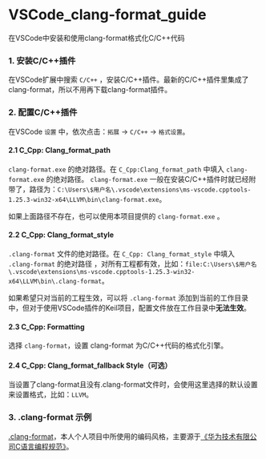 # VSCode_clang-format_guide
在VSCode中安装和使用clang-format格式化C/C++代码

### 1. 安装C/C++插件

在VSCode扩展中搜索 `C/C++` ，安装C/C++插件。最新的C/C++插件里集成了 clang-format，所以不用再下载clang-format插件。



### 2. 配置C/C++插件

在VSCode `设置` 中，依次点击：`拓展` -> `C/C++` -> `格式设置`。

#### 2.1 C_Cpp: Clang_format_path

`clang-format.exe` 的绝对路径。在 `C_Cpp:Clang_format_path` 中填入 `clang-format.exe` 的绝对路径。 `clang-format.exe` 一般在安装C/C++插件时就已经附带了，路径为：`C:\Users\$用户名\.vscode\extensions\ms-vscode.cpptools-1.25.3-win32-x64\LLVM\bin\clang-format.exe`。

如果上面路径不存在，也可以使用本项目提供的 `clang-format.exe` 。

#### 2.2 C_Cpp: Clang_format_style

`.clang-format` 文件的绝对路径。在 `C_Cpp: Clang_format_style` 中填入 `.clang-format` 的绝对路径 ，对所有工程都有效，比如：`file:C:\Users\$用户名\.vscode\extensions\ms-vscode.cpptools-1.25.3-win32-x64\LLVM\bin\.clang-format`。

如果希望只对当前的工程生效，可以将 `.clang-format` 添加到当前的工作目录中，但对于使用VSCode插件的Keil项目，配置文件放在工作目录中**无法生效**。

#### 2.3 C_Cpp: Formatting

选择 `clang-format`，设置 clang-format 为C/C++代码的格式化引擎。

#### 2.4 C_Cpp: Clang_format_fallback Style（可选）

当设置了clang-format且没有.clang-format文件时，会使用这里选择的默认设置来设置格式，比如：`LLVM`。



### 3. .clang-format 示例

[.clang-format](./.clang-format)，本人个人项目中所使用的编码风格，主要源于[《华为技术有限公司C语言编程规范》](./华为技术有限公司c语言编程规范.pdf)。